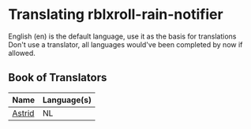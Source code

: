 # Translating rblxroll-rain-notifier

English (en) is the default language, use it as the basis for translations \
Don't use a translator, all languages would've been completed by now if allowed.

## Book of Translators

| Name                                                | Language(s) |
| --------------------------------------------------- | ----------- |
| [Astrid](https://github.com/robertsspaceindustries) | NL          |
